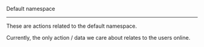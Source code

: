 Default namespace

---

These are actions related to the default namespace.

Currently, the only action / data we care about relates to the users online.